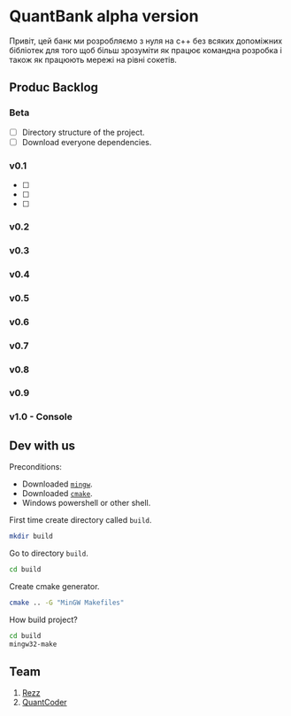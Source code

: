 # QuantBank alpha version
Привіт, цей банк ми розробляємо з нуля на c++ без всяких допоміжних бібліотек для того щоб більш зрозуміти як працює командна розробка і також як працюють мережі на рівні сокетів.

## Produc Backlog
### Beta
- [ ] Directory structure of the project.
- [ ] Download everyone dependencies.
### v0.1
- [ ] 
- [ ]
- [ ]
### v0.2
### v0.3
### v0.4
### v0.5
### v0.6
### v0.7
### v0.8
### v0.9
### v1.0 - Console

## Dev with us
Preconditions:
- Downloaded [`mingw`](https://www.mingw-w64.org/).
- Downloaded [`cmake`](https://cmake.org/download/).
- Windows powershell or other shell.

First time create directory called `build`.
```bash
mkdir build
```
Go to directory `build`.
```bash
cd build
```
Create cmake generator.
```bash
cmake .. -G "MinGW Makefiles"
```
How build project?
```bash
cd build
mingw32-make
```

## Team
 1. [Rezz](https://github.com/Rezz135)
 2. [QuantCoder](https://github.com/quantprogramer)
